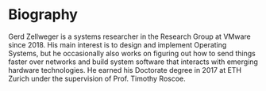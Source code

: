 # Biography

Gerd Zellweger is a systems researcher in the Research Group at VMware since 2018. His main
interest is to design and implement Operating Systems, but he occasionally also works on 
figuring out how to send things faster over networks and build system software that interacts
with emerging hardware technologies. He earned his Doctorate degree in 2017 at ETH Zurich under
the supervision of Prof. Timothy Roscoe.
